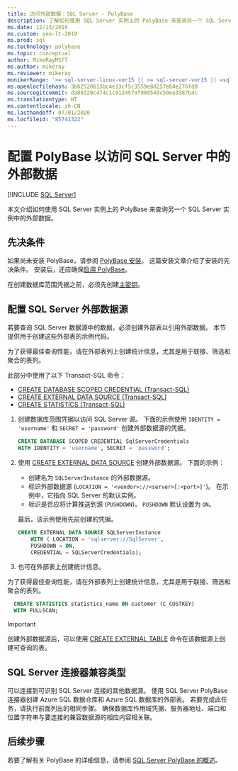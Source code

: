 ```yaml
---
title: 访问外部数据：SQL Server - PolyBase
description: 了解如何使用 SQL Server 实例上的 PolyBase 来查询另一个 SQL Server 实例中的外部数据。 创建外部表以引用外部数据。
ms.date: 12/13/2019
ms.custom: seo-lt-2019
ms.prod: sql
ms.technology: polybase
ms.topic: conceptual
author: MikeRayMSFT
ms.author: mikeray
ms.reviewer: mikeray
monikerRange: '>= sql-server-linux-ver15 || >= sql-server-ver15 || =sqlallproducts-allversions'
ms.openlocfilehash: 3bb2528613bc4e13cf5c3559e8d257e64e276fd0
ms.sourcegitcommit: da88320c474c1c9124574f90d549c50ee3387b4c
ms.translationtype: HT
ms.contentlocale: zh-CN
ms.lasthandoff: 07/01/2020
ms.locfileid: "85741322"
---
```

# <a name="configure-polybase-to-access-external-data-in-sql-server"></a>配置 PolyBase 以访问 SQL Server 中的外部数据

 [!INCLUDE [SQL Server](../../includes/applies-to-version/sqlserver.md)]

本文介绍如何使用 SQL Server 实例上的 PolyBase 来查询另一个 SQL Server 实例中的外部数据。

## <a name="prerequisites"></a>先决条件

如果尚未安装 PolyBase，请参阅 [PolyBase 安装](polybase-installation.md)。 这篇安装文章介绍了安装的先决条件。 安装后，还应确保[启用 PolyBase](polybase-installation.md#enable)。

在创建数据库范围凭据之前，必须先创建[主密钥](../../t-sql/statements/create-master-key-transact-sql.md)。 

## <a name="configure-a-sql-server-external-data-source"></a>配置 SQL Server 外部数据源

若要查询 SQL Server 数据源中的数据，必须创建外部表以引用外部数据。 本节提供用于创建这些外部表的示例代码。 
 
为了获得最佳查询性能，请在外部表列上创建统计信息，尤其是用于联接、筛选和聚合的表列。

此部分中使用了以下 Transact-SQL 命令：

- [CREATE DATABASE SCOPED CREDENTIAL (Transact-SQL)](../../t-sql/statements/create-database-scoped-credential-transact-sql.md)
- [CREATE EXTERNAL DATA SOURCE (Transact-SQL)](../../t-sql/statements/create-external-data-source-transact-sql.md) 
- [CREATE STATISTICS (Transact-SQL)](../../t-sql/statements/create-statistics-transact-sql.md)

1. 创建数据库范围凭据以访问 SQL Server 源。 下面的示例使用 `IDENTITY = 'username'` 和 `SECRET = 'password'` 创建外部数据源的凭据。

    ```sql
    CREATE DATABASE SCOPED CREDENTIAL SqlServerCredentials
    WITH IDENTITY = 'username', SECRET = 'password';
    ```

1. 使用 [CREATE EXTERNAL DATA SOURCE](../../t-sql/statements/create-external-data-source-transact-sql.md) 创建外部数据源。 下面的示例：

   - 创建名为 `SQLServerInstance` 的外部数据源。
   - 标识外部数据源 (`LOCATION = '<vendor>://<server>[:<port>]'`)。 在示例中，它指向 SQL Server 的默认实例。
   - 标识是否应将计算推送到源 (`PUSHDOWN`)。 `PUSHDOWN` 默认设置为 `ON`。

   最后，该示例使用先前创建的凭据。

    ```sql
    CREATE EXTERNAL DATA SOURCE SQLServerInstance
        WITH ( LOCATION = 'sqlserver://SqlServer',
        PUSHDOWN = ON,
        CREDENTIAL = SQLServerCredentials);
    ```

1. 也可在外部表上创建统计信息。

  为了获得最佳查询性能，请在外部表列上创建统计信息，尤其是用于联接、筛选和聚合的表列。

  ```sql
    CREATE STATISTICS statistics_name ON customer (C_CUSTKEY)
    WITH FULLSCAN;
  ```

>[!IMPORTANT] 
>创建外部数据源后，可以使用 [CREATE EXTERNAL TABLE](../../t-sql/statements/create-external-table-transact-sql.md) 命令在该数据源上创建可查询的表。

## <a name="sql-server-connector-compatible-types"></a>SQL Server 连接器兼容类型

可以连接到可识别 SQL Server 连接的其他数据源。 使用 SQL Server PolyBase 连接器创建 Azure SQL 数据仓库和 Azure SQL 数据库的外部表。 若要完成此任务，请执行前面列出的相同步骤。 确保数据库作用域凭据、服务器地址、端口和位置字符串与要连接的兼容数据源的相应内容相关联。

## <a name="next-steps"></a>后续步骤

若要了解有关 PolyBase 的详细信息，请参阅 [SQL Server PolyBase 的概述](polybase-guide.md)。
